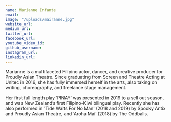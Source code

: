```yaml
---
name: Marianne Infante
email: 
image: "/uploads/mairanne.jpg"
website_url: 
medium_url: 
twitter_url: 
facebook_url: 
youtube_video_id: 
github_username: 
instagram_url: 
linkedin_url: 
---
```


Marianne is a multifaceted Filipino actor, dancer, and creative producer for Proudly Asian Theatre. Since graduating from Screen and Theatre Acting at Unitec in 2016, she has fully immersed herself in the arts, also taking on writing, choreography, and freelance stage management.

Her first full length play ‘PINAY’ was presented in 2019 to a sell out season, and was New Zealand’s first Filipino-Kiwi bilingual play. Recently she has also performed in 'Tide Waits For No Man' (2018 and 2019) by Spooky Antix and Proudly Asian Theatre, and ‘Aroha Mai’ (2018) by The Oddballs.&nbsp;
